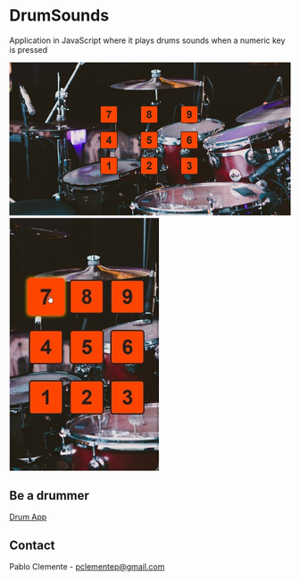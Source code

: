 # DrumSounds
Application in JavaScript where it plays drums sounds when a numeric key is pressed 

![Desktop view](https://github.com/PabloMClementeP/DrumSounds/blob/main/DrumApp01.jpg)
![Mobile view](https://github.com/PabloMClementeP/DrumSounds/blob/main/DrumApp02.jpg)

## Be a drummer
[Drum App](https://pablomclementep.github.io/DrumSounds/)

## Contact
Pablo Clemente - pclementep@gmail.com
